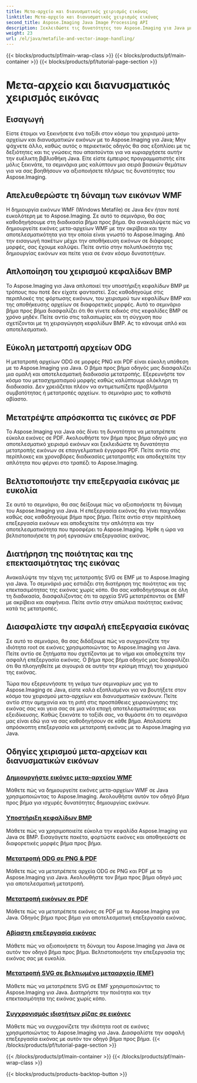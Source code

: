 ```yaml
---
title: Μετα-αρχείο και διανυσματικός χειρισμός εικόνας
linktitle: Μετα-αρχείο και διανυσματικός χειρισμός εικόνας
second_title: Aspose.Imaging Java Image Processing API
description: Ξεκλειδώστε τις δυνατότητες του Aspose.Imaging για Java με τα αναλυτικά μας σεμινάρια. Δημιουργήστε εικόνες μετα-αρχείων WMF, χειριστείτε τις κεφαλίδες BMP και πολλά άλλα με ευκολία.
weight: 23
url: /el/java/metafile-and-vector-image-handling/
---
```


{{< blocks/products/pf/main-wrap-class >}}
{{< blocks/products/pf/main-container >}}
{{< blocks/products/pf/tutorial-page-section >}}

# Μετα-αρχείο και διανυσματικός χειρισμός εικόνας

## Εισαγωγή

Είστε έτοιμοι να ξεκινήσετε ένα ταξίδι στον κόσμο του χειρισμού μετα-αρχείων και διανυσματικών εικόνων με το Aspose.Imaging για Java; Μην ψάχνετε άλλο, καθώς αυτός ο περιεκτικός οδηγός θα σας εξοπλίσει με τις δεξιότητες και τις γνώσεις που απαιτούνται για να κυριαρχήσετε αυτήν την ευέλικτη βιβλιοθήκη Java. Είτε είστε έμπειρος προγραμματιστής είτε μόλις ξεκινάτε, τα σεμινάρια μας καλύπτουν μια σειρά βασικών θεμάτων για να σας βοηθήσουν να αξιοποιήσετε πλήρως τις δυνατότητες του Aspose.Imaging.

## Απελευθερώστε τη δύναμη των εικόνων WMF

Η δημιουργία εικόνων WMF (Windows Metafile) σε Java δεν ήταν ποτέ ευκολότερη με το Aspose.Imaging. Σε αυτό το σεμινάριο, θα σας καθοδηγήσουμε στη διαδικασία βήμα προς βήμα. Θα ανακαλύψετε πώς να δημιουργείτε εικόνες μετα-αρχείων WMF με την ακρίβεια και την αποτελεσματικότητα για την οποία είναι γνωστό το Aspose.Imaging. Από την εισαγωγή πακέτων μέχρι την αποθήκευση εικόνων σε διάφορες μορφές, σας έχουμε καλύψει. Πείτε αντίο στην πολυπλοκότητα της δημιουργίας εικόνων και πείτε γεια σε έναν κόσμο δυνατοτήτων.

## Απλοποίηση του χειρισμού κεφαλίδων BMP

Το Aspose.Imaging για Java απλοποιεί την υποστήριξη κεφαλίδων BMP με τρόπους που ποτέ δεν είχατε φανταστεί. Σας καθοδηγούμε στις περιπλοκές της φόρτωσης εικόνων, του χειρισμού των κεφαλίδων BMP και της αποθήκευσης αρχείων σε διαφορετικές μορφές. Αυτό το σεμινάριο βήμα προς βήμα διασφαλίζει ότι θα γίνετε ειδικός στις κεφαλίδες BMP σε χρόνο μηδέν. Πείτε αντίο στις ταλαιπωρίες και τη σύγχυση που σχετίζονται με τη χειραγώγηση κεφαλίδων BMP. Ας το κάνουμε απλό και αποτελεσματικό.

## Εύκολη μετατροπή αρχείων ODG

Η μετατροπή αρχείων ODG σε μορφές PNG και PDF είναι εύκολη υπόθεση με το Aspose.Imaging για Java. Ο βήμα προς βήμα οδηγός μας διασφαλίζει μια ομαλή και αποτελεσματική διαδικασία μετατροπής. Εξερευνήστε τον κόσμο του μετασχηματισμού μορφής καθώς καλύπτουμε ολόκληρη τη διαδικασία. Δεν χρειάζεται πλέον να αντιμετωπίζετε προβλήματα συμβατότητας ή μετατροπές αρχείων. το σεμινάριο μας το καθιστά αβίαστο.

## Μετατρέψτε απρόσκοπτα τις εικόνες σε PDF

Το Aspose.Imaging για Java σάς δίνει τη δυνατότητα να μετατρέπετε εύκολα εικόνες σε PDF. Ακολουθήστε τον βήμα προς βήμα οδηγό μας για αποτελεσματικό χειρισμό εικόνων και ξεκλειδώστε τη δυνατότητα μετατροπής εικόνων σε επαγγελματικά έγγραφα PDF. Πείτε αντίο στις περίπλοκες και χρονοβόρες διαδικασίες μετατροπής και αποδεχτείτε την απλότητα που φέρνει στο τραπέζι το Aspose.Imaging.

## Βελτιστοποιήστε την επεξεργασία εικόνας με ευκολία

Σε αυτό το σεμινάριο, θα σας δείξουμε πώς να αξιοποιήσετε τη δύναμη του Aspose.Imaging για Java. Η επεξεργασία εικόνας θα γίνει παιχνιδάκι καθώς σας καθοδηγούμε βήμα προς βήμα. Πείτε αντίο στην περίπλοκη επεξεργασία εικόνων και αποδεχτείτε την απλότητα και την αποτελεσματικότητα που προσφέρει το Aspose.Imaging. Ήρθε η ώρα να βελτιστοποιήσετε τη ροή εργασιών επεξεργασίας εικόνας.

## Διατήρηση της ποιότητας και της επεκτασιμότητας της εικόνας

Ανακαλύψτε την τέχνη της μετατροπής SVG σε EMF με το Aspose.Imaging για Java. Το σεμινάριό μας εστιάζει στη διατήρηση της ποιότητας και της επεκτασιμότητας της εικόνας χωρίς κόπο. Θα σας καθοδηγήσουμε σε όλη τη διαδικασία, διασφαλίζοντας ότι τα αρχεία SVG μετατρέπονται σε EMF με ακρίβεια και σαφήνεια. Πείτε αντίο στην απώλεια ποιότητας εικόνας κατά τις μετατροπές.

## Διασφαλίστε την ασφαλή επεξεργασία εικόνας

Σε αυτό το σεμινάριο, θα σας διδάξουμε πώς να συγχρονίζετε την ιδιότητα root σε εικόνες χρησιμοποιώντας το Aspose.Imaging για Java. Πείτε αντίο σε ζητήματα που σχετίζονται με το νήμα και αποδεχτείτε την ασφαλή επεξεργασία εικόνας. Ο βήμα προς βήμα οδηγός μας διασφαλίζει ότι θα πλοηγηθείτε με σιγουριά σε αυτήν την κρίσιμη πτυχή του χειρισμού της εικόνας.

Τώρα που εξερευνήσατε τη γκάμα των σεμιναρίων μας για το Aspose.Imaging σε Java, είστε καλά εξοπλισμένοι για να βουτήξετε στον κόσμο του χειρισμού μετα-αρχείων και διανυσματικών εικόνων. Πείτε αντίο στην αμηχανία και τη ριπή στις προσπάθειες χειραγώγησης της εικόνας σας και γεια σας σε μια νέα εποχή αποτελεσματικότητας και εξειδίκευσης. Καθώς ξεκινάτε το ταξίδι σας, να θυμάστε ότι τα σεμινάρια μας είναι εδώ για να σας καθοδηγήσουν σε κάθε βήμα. Απολαύστε απρόσκοπτη επεξεργασία και μετατροπή εικόνας με το Aspose.Imaging για Java.
## Οδηγίες χειρισμού μετα-αρχείων και διανυσματικών εικόνων
### [Δημιουργήστε εικόνες μετα-αρχείου WMF](./generate-wmf-metafile-images/)
Μάθετε πώς να δημιουργείτε εικόνες μετα-αρχείων WMF σε Java χρησιμοποιώντας το Aspose.Imaging. Ακολουθήστε αυτόν τον οδηγό βήμα προς βήμα για ισχυρές δυνατότητες δημιουργίας εικόνων.
### [Υποστήριξη κεφαλίδων BMP](./bmp-header-support/)
Μάθετε πώς να χρησιμοποιείτε εύκολα την κεφαλίδα Aspose.Imaging για Java σε BMP. Εισαγάγετε πακέτα, φορτώστε εικόνες και αποθηκεύστε σε διαφορετικές μορφές βήμα προς βήμα.
### [Μετατροπή ODG σε PNG & PDF](./odg-file-format-support/)
Μάθετε πώς να μετατρέπετε αρχεία ODG σε PNG και PDF με το Aspose.Imaging για Java. Ακολουθήστε τον βήμα προς βήμα οδηγό μας για αποτελεσματική μετατροπή.
### [Μετατροπή εικόνων σε PDF](./pdf-dpi-settings-configuration/)
Μάθετε πώς να μετατρέπετε εικόνες σε PDF με το Aspose.Imaging για Java. Οδηγός βήμα προς βήμα για αποτελεσματική επεξεργασία εικόνας.
### [Αβίαστη επεξεργασία εικόνας](./otg-file-format-support/)
Μάθετε πώς να αξιοποιήσετε τη δύναμη του Aspose.Imaging για Java σε αυτόν τον οδηγό βήμα προς βήμα. Βελτιστοποιήστε την επεξεργασία της εικόνας σας με ευκολία.
### [Μετατροπή SVG σε βελτιωμένο μετααρχείο (EMF)](./convert-svg-to-enhanced-metafile/)
Μάθετε πώς να μετατρέπετε SVG σε EMF χρησιμοποιώντας το Aspose.Imaging για Java. Διατηρήστε την ποιότητα και την επεκτασιμότητα της εικόνας χωρίς κόπο.
### [Συγχρονισμός ιδιοτήτων ρίζας σε εικόνες](./synchronize-root-property-in-images/)
Μάθετε πώς να συγχρονίζετε την ιδιότητα root σε εικόνες χρησιμοποιώντας το Aspose.Imaging για Java. Διασφαλίστε την ασφαλή επεξεργασία εικόνας με αυτόν τον οδηγό βήμα προς βήμα.
{{< /blocks/products/pf/tutorial-page-section >}}

{{< /blocks/products/pf/main-container >}}
{{< /blocks/products/pf/main-wrap-class >}}

{{< blocks/products/products-backtop-button >}}
